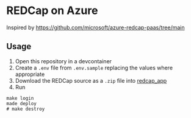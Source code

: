 # REDCap on Azure
Inspired by https://github.com/microsoft/azure-redcap-paas/tree/main

## Usage

1. Open this repository in a devcontainer
2. Create a `.env` file from `.env.sample` replacing the values where appropriate 
3. Download the REDCap source as a `.zip` file into [redcap_app](./redcap_app/)
4. Run
```
make login
made deploy
# make destroy
```
